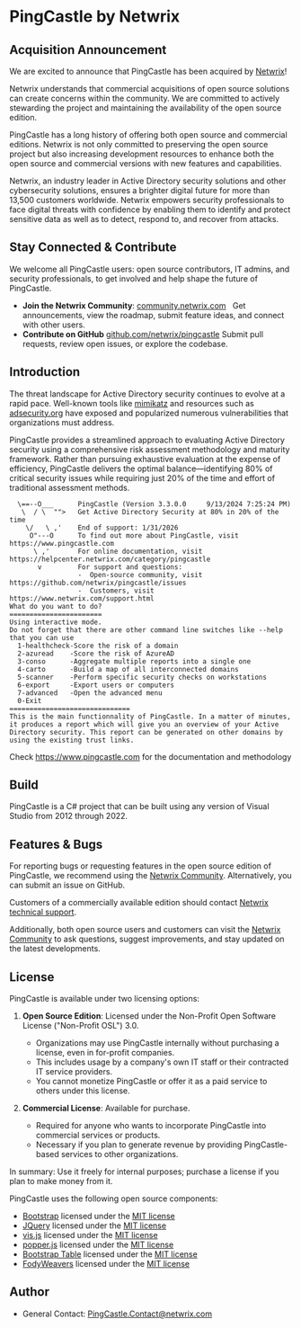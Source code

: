 # PingCastle by Netwrix

## Acquisition Announcement

We are excited to announce that PingCastle has been acquired by [Netwrix](http://www.netwrix.com/)!

Netwrix understands that commercial acquisitions of open source solutions can create concerns within the community. We are committed to actively stewarding the project and maintaining the availability of the open source edition.

PingCastle has a long history of offering both open source and commercial editions. Netwrix is not only committed to preserving the open source project but also increasing development resources to enhance both the open source and commercial versions with new features and capabilities.

Netwrix, an industry leader in Active Directory security solutions and other cybersecurity solutions, ensures a brighter digital future for more than 13,500 customers worldwide. Netwrix empowers security professionals to face digital threats with confidence by enabling them to identify and protect sensitive data as well as to detect, respond to, and recover from attacks.

## Stay Connected & Contribute
 
We welcome all PingCastle users: open source contributors, IT admins, and security professionals, to get involved and help shape the future of PingCastle.
 
- **Join the Netwrix Community**: [community.netwrix.com](https://community.netwrix.com)&nbsp;&nbsp; 
Get announcements, view the roadmap, submit feature ideas, and connect with other users.
- **Contribute on GitHub** [github.com/netwrix/pingcastle](https://github.com/netwrix/pingcastle)
Submit pull requests, review open issues, or explore the codebase.&nbsp; 

## Introduction

The threat landscape for Active Directory security continues to evolve at a rapid pace.
Well-known tools like [mimikatz](https://github.com/gentilkiwi/mimikatz) and resources such as [adsecurity.org](http://adsecurity.org/) have exposed and popularized numerous vulnerabilities that organizations must address.

PingCastle provides a streamlined approach to evaluating Active Directory security using a comprehensive risk assessment methodology and maturity framework.
Rather than pursuing exhaustive evaluation at the expense of efficiency, PingCastle delivers the optimal balance—identifying 80% of critical security issues while requiring just 20% of the time and effort of traditional assessment methods.

```plain
  \==--O___      PingCastle (Version 3.3.0.0     9/13/2024 7:25:24 PM)
   \  / \  "">   Get Active Directory Security at 80% in 20% of the time
    \/   \ ,'    End of support: 1/31/2026
     O"---O      To find out more about PingCastle, visit https://www.pingcastle.com         
      \ ,'       For online documentation, visit https://helpcenter.netwrix.com/category/pingcastle
       v         For support and questions:
                 -  Open-source community, visit https://github.com/netwrix/pingcastle/issues
                 -  Customers, visit https://www.netwrix.com/support.html      
What do you want to do?
=======================
Using interactive mode.
Do not forget that there are other command line switches like --help that you can use
  1-healthcheck-Score the risk of a domain
  2-azuread    -Score the risk of AzureAD
  3-conso      -Aggregate multiple reports into a single one
  4-carto      -Build a map of all interconnected domains
  5-scanner    -Perform specific security checks on workstations
  6-export     -Export users or computers
  7-advanced   -Open the advanced menu
  0-Exit
==============================
This is the main functionnality of PingCastle. In a matter of minutes, it produces a report which will give you an overview of your Active Directory security. This report can be generated on other domains by using the existing trust links.
```

Check <https://www.pingcastle.com> for the documentation and methodology

## Build

PingCastle is a C# project that can be built using any version of Visual Studio from 2012 through 2022.

## Features & Bugs

For reporting bugs or requesting features in the open source edition of PingCastle, we recommend using the [Netwrix Community](https://community.netwrix.com). Alternatively, you can submit an issue on GitHub.

Customers of a commercially available edition should contact [Netwrix technical support](https://www.netwrix.com/support.html).

Additionally, both open source users and customers can visit the [Netwrix Community](https://community.netwrix.com) to ask questions, suggest improvements, and stay updated on the latest developments.

## License

PingCastle is available under two licensing options:

1. **Open Source Edition**: Licensed under the Non-Profit Open Software License ("Non-Profit OSL") 3.0.
   * Organizations may use PingCastle internally without purchasing a license, even in for-profit companies.
   * This includes usage by a company's own IT staff or their contracted IT service providers.
   * You cannot monetize PingCastle or offer it as a paid service to others under this license.

2. **Commercial License**: Available for purchase.
   * Required for anyone who wants to incorporate PingCastle into commercial services or products.
   * Necessary if you plan to generate revenue by providing PingCastle-based services to other organizations.

In summary: Use it freely for internal purposes; purchase a license if you plan to make money from it.

PingCastle uses the following open source components:

* [Bootstrap](https://getbootstrap.com/) licensed under the [MIT license](https://tldrlegal.com/license/mit-license)
* [JQuery](https://jquery.org) licensed under the [MIT license](https://tldrlegal.com/license/mit-license)
* [vis.js](http://visjs.org/) licensed under the [MIT license](https://tldrlegal.com/license/mit-license)
* [popper.js](https://popper.js.org/) licensed under the [MIT license](https://tldrlegal.com/license/mit-license)
* [Bootstrap Table](https://bootstrap-table.com/) licensed under the [MIT license](https://tldrlegal.com/license/mit-license)
* [FodyWeavers](https://github.com/Fody/Fody) licensed under the [MIT license](https://tldrlegal.com/license/mit-license)

## Author

* General Contact: [PingCastle.Contact@netwrix.com](mailto:PingCastle.Contact@netwrix.com)